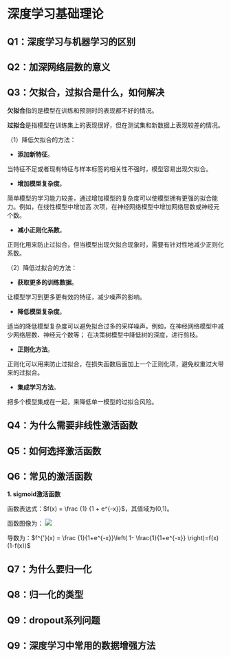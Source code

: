 # 深度学习基础理论
## Q1：深度学习与机器学习的区别

## Q2：加深网络层数的意义

## Q3：欠拟合，过拟合是什么，如何解决

**欠拟合**指的是模型在训练和预测时的表现都不好的情况。

**过拟合**是指模型在训练集上的表现很好，但在测试集和新数据上表现较差的情况。

（1）降低欠拟合的方法：

   - **添加新特征**。  

   当特征不足或者现有特征与样本标签的相关性不强时，模型容易出现欠拟合。

   - **增加模型复杂度**。  

   简单模型的学习能力较差，通过增加模型的复杂度可以使模型拥有更强的拟合能力。例如，在线性模型中增加高    次项，在神经网络模型中增加网络层数或神经元个数。

   - **减小正则化系数**。    

   正则化用来防止过拟合，但当模型出现欠拟合现象时，需要有针对性地减少正则化系数。

（2）降低过拟合的方法：

   - **获取更多的训练数据**。 

   让模型学习到更多更有效的特征，减少噪声的影响。

   - **降低模型复杂度**。  

   适当的降低模型复杂度可以避免拟合过多的采样噪声。例如，在神经网络模型中减少网络层数、神经元个数等；    在决策树模型中降低树的深度，进行剪枝。

   - **正则化方法**。  

   正则化可以用来防止过拟合，在损失函数后面加上一个正则化项，避免权重过大带来的过拟合。

   - **集成学习方法**。  

   把多个模型集成在一起，来降低单一模型的过拟合风险。


## Q4：为什么需要非线性激活函数

## Q5：如何选择激活函数

## Q6：常见的激活函数
**1. sigmoid激活函数**  

函数表达式：$f(x) = \frac {1} {1 + e^{-x}}$，其值域为(0,1)。

函数图像为：
![](https://mmbiz.qpic.cn/mmbiz_png/KmXPKA19gW9PrS2jqcgp04sYOZNhbMVWe5nFPYqgmwEMyFYMqhWsHUjkwrJLPpeTvVRTGOF54Q7sgCInu1ME0w/640?wx_fmt=png&tp=webp&wxfrom=5&wx_lazy=1&wx_co=1)

导数为：$f^{'}(x) = \frac {1}{1+e^{-x}}\left( 1- \frac{1}{1+e^{-x}} \right)=f(x)(1-f(x))$

## Q7：为什么要归一化

## Q8：归一化的类型

## Q9：dropout系列问题

## Q9：深度学习中常用的数据增强方法


